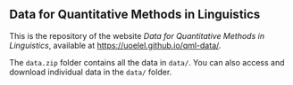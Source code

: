 ## Data for Quantitative Methods in Linguistics

This is the repository of the website *Data for Quantitative Methods in Linguistics*, available at <https://uoelel.github.io/qml-data/>.

The `data.zip` folder contains all the data in `data/`. You can also access and download individual data in the `data/` folder.
